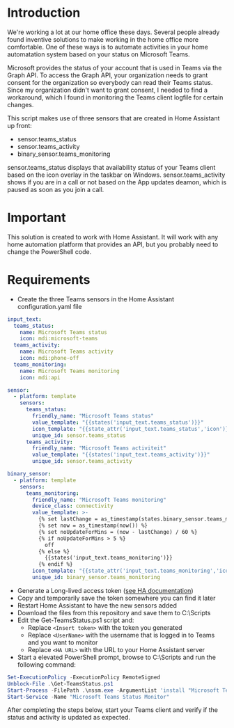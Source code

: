 # Introduction
We're working a lot at our home office these days. Several people already found inventive solutions to make working in the home office more comfortable. One of these ways is to automate activities in your home automatation system based on your status on Microsoft Teams.

Microsoft provides the status of your account that is used in Teams via the Graph API. To access the Graph API, your organization needs to grant consent for the organization so everybody can read their Teams status. Since my organization didn't want to grant consent, I needed to find a workaround, which I found in monitoring the Teams client logfile for certain changes.

This script makes use of three sensors that are created in Home Assistant up front:
* sensor.teams_status
* sensor.teams_activity
* binary_sensor.teams_monitoring

sensor.teams_status displays that availability status of your Teams client based on the icon overlay in the taskbar on Windows. sensor.teams_activity shows if you are in a call or not based on the App updates deamon, which is paused as soon as you join a call.

# Important
This solution is created to work with Home Assistant. It will work with any home automation platform that provides an API, but you probably need to change the PowerShell code.

# Requirements
* Create the three Teams sensors in the Home Assistant configuration.yaml file
```yaml
input_text:
  teams_status:
    name: Microsoft Teams status
    icon: mdi:microsoft-teams
  teams_activity:
    name: Microsoft Teams activity
    icon: mdi:phone-off
  teams_monitoring:
    name: Microsoft Teams monitoring
    icon: mdi:api

sensor:
  - platform: template
    sensors:
      teams_status: 
        friendly_name: "Microsoft Teams status"
        value_template: "{{states('input_text.teams_status')}}"
        icon_template: "{{state_attr('input_text.teams_status','icon')}}"
        unique_id: sensor.teams_status
      teams_activity:
        friendly_name: "Microsoft Teams activiteit"
        value_template: "{{states('input_text.teams_activity')}}"
        unique_id: sensor.teams_activity

binary_sensor:
  - platform: template
    sensors:
      teams_monitoring:
        friendly_name: "Microsoft Teams monitoring"
        device_class: connectivity
        value_template: >-
          {% set lastChange = as_timestamp(states.binary_sensor.teams_monitoring.last_changed) %}
          {% set now = as_timestamp(now()) %}
          {% set noUpdateForMins = (now - lastChange) / 60 %}
          {% if noUpdateForMins > 5 %}
            off
          {% else %}
            {{states('input_text.teams_monitoring')}}
          {% endif %}
        icon_template: "{{state_attr('input_text.teams_monitoring','icon')}}"
        unique_id: binary_sensor.teams_monitoring
```
* Generate a Long-lived access token ([see HA documentation](https://developers.home-assistant.io/docs/auth_api/#long-lived-access-token))
* Copy and temporarily save the token somewhere you can find it later
* Restart Home Assistant to have the new sensors added
* Download the files from this repository and save them to C:\Scripts
* Edit the Get-TeamsStatus.ps1 script and:
  * Replace `<Insert token>` with the token you generated
  * Replace `<UserName>` with the username that is logged in to Teams and you want to monitor
  * Replace `<HA URL>` with the URL to your Home Assistant server
* Start a elevated PowerShell prompt, browse to C:\Scripts and run the following command:
```powershell
Set-ExecutionPolicy -ExecutionPolicy RemoteSigned
Unblock-File .\Get-TeamsStatus.ps1
Start-Process -FilePath .\nssm.exe -ArgumentList 'install "Microsoft Teams Status Monitor" "C:\Windows\System32\WindowsPowerShell\v1.0\powershell.exe" "-command "& { . C:\Scripts\Get-TeamsStatus.ps1 }"" ' -NoNewWindow -Wait
Start-Service -Name "Microsoft Teams Status Monitor"
```

After completing the steps below, start your Teams client and verify if the status and activity is updated as expected.